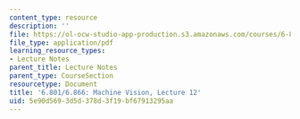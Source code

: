 ```yaml
---
content_type: resource
description: ''
file: https://ol-ocw-studio-app-production.s3.amazonaws.com/courses/6-801-machine-vision-fall-2020/5e90d5693d5d378d3f19bf67913295aa_MIT6_801F20_lec12.pdf
file_type: application/pdf
learning_resource_types:
- Lecture Notes
parent_title: Lecture Notes
parent_type: CourseSection
resourcetype: Document
title: '6.801/6.866: Machine Vision, Lecture 12'
uid: 5e90d569-3d5d-378d-3f19-bf67913295aa
---
```

